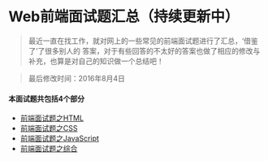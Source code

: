 # Web前端面试题汇总（持续更新中）
> 最近一直在找工作，就对网上的一些常见的前端面试题进行了汇总，‘借鉴了’了很多别人的
答案，对于有些回答的不太好的答案也做了相应的修改与补充，也算是对自己的知识做一个总结吧！


> 最后修改时间：2016年8月4日

#### 本面试题共包括4个部分
* [前端面试题之HTML](https://github.com/JeseWang/Interview/blob/master/README.md)
* [前端面试题之CSS](https://github.com/JeseWang/Interview/blob/master/README.md)
* [前端面试题之JavaScript](https://github.com/JeseWang/Interview/blob/master/README.md)
* [前端面试题之综合](https://github.com/JeseWang/Interview/blob/master/README.md)